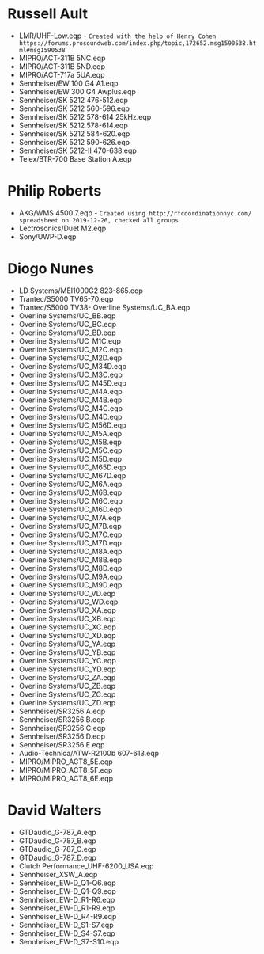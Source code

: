 # Russell Ault
- LMR/UHF-Low.eqp - `Created with the help of Henry Cohen https://forums.prosoundweb.com/index.php/topic,172652.msg1590538.html#msg1590538`
- MIPRO/ACT-311B 5NC.eqp
- MIPRO/ACT-311B 5ND.eqp
- MIPRO/ACT-717a 5UA.eqp
- Sennheiser/EW 100 G4 A1.eqp
- Sennheiser/EW 300 G4 Awplus.eqp
- Sennheiser/SK 5212 476-512.eqp
- Sennheiser/SK 5212 560-596.eqp
- Sennheiser/SK 5212 578-614 25kHz.eqp
- Sennheiser/SK 5212 578-614.eqp
- Sennheiser/SK 5212 584-620.eqp
- Sennheiser/SK 5212 590-626.eqp
- Sennheiser/SK 5212-II 470-638.eqp
- Telex/BTR-700 Base Station A.eqp

# Philip Roberts
- AKG/WMS 4500 7.eqp - `Created using http://rfcoordinationnyc.com/ spreadsheet on 2019-12-26, checked all groups`
- Lectrosonics/Duet M2.eqp
- Sony/UWP-D.eqp

# Diogo Nunes
- LD Systems/MEI1000G2 823-865.eqp
- Trantec/S5000 TV65-70.eqp
- Trantec/S5000 TV38- Overline Systems/UC_BA.eqp
- Overline Systems/UC_BB.eqp
- Overline Systems/UC_BC.eqp
- Overline Systems/UC_BD.eqp
- Overline Systems/UC_M1C.eqp
- Overline Systems/UC_M2C.eqp
- Overline Systems/UC_M2D.eqp
- Overline Systems/UC_M34D.eqp
- Overline Systems/UC_M3C.eqp
- Overline Systems/UC_M45D.eqp
- Overline Systems/UC_M4A.eqp
- Overline Systems/UC_M4B.eqp
- Overline Systems/UC_M4C.eqp
- Overline Systems/UC_M4D.eqp
- Overline Systems/UC_M56D.eqp
- Overline Systems/UC_M5A.eqp
- Overline Systems/UC_M5B.eqp
- Overline Systems/UC_M5C.eqp
- Overline Systems/UC_M5D.eqp
- Overline Systems/UC_M65D.eqp
- Overline Systems/UC_M67D.eqp
- Overline Systems/UC_M6A.eqp
- Overline Systems/UC_M6B.eqp
- Overline Systems/UC_M6C.eqp
- Overline Systems/UC_M6D.eqp
- Overline Systems/UC_M7A.eqp
- Overline Systems/UC_M7B.eqp
- Overline Systems/UC_M7C.eqp
- Overline Systems/UC_M7D.eqp
- Overline Systems/UC_M8A.eqp
- Overline Systems/UC_M8B.eqp
- Overline Systems/UC_M8D.eqp
- Overline Systems/UC_M9A.eqp
- Overline Systems/UC_M9D.eqp
- Overline Systems/UC_VD.eqp
- Overline Systems/UC_WD.eqp
- Overline Systems/UC_XA.eqp
- Overline Systems/UC_XB.eqp
- Overline Systems/UC_XC.eqp
- Overline Systems/UC_XD.eqp
- Overline Systems/UC_YA.eqp
- Overline Systems/UC_YB.eqp
- Overline Systems/UC_YC.eqp
- Overline Systems/UC_YD.eqp
- Overline Systems/UC_ZA.eqp
- Overline Systems/UC_ZB.eqp
- Overline Systems/UC_ZC.eqp
- Overline Systems/UC_ZD.eqp
- Sennheiser/SR3256 A.eqp
- Sennheiser/SR3256 B.eqp
- Sennheiser/SR3256 C.eqp
- Sennheiser/SR3256 D.eqp
- Sennheiser/SR3256 E.eqp
- Audio-Technica/ATW-R2100b 607-613.eqp
- MIPRO/MIPRO_ACT8_5E.eqp
- MIPRO/MIPRO_ACT8_5F.eqp
- MIPRO/MIPRO_ACT8_6E.eqp

# David Walters
- GTDaudio_G-787_A.eqp
- GTDaudio_G-787_B.eqp
- GTDaudio_G-787_C.eqp
- GTDaudio_G-787_D.eqp
- Clutch Performance_UHF-6200_USA.eqp
- Sennheiser_XSW_A.eqp
- Sennheiser_EW-D_Q1-Q6.eqp
- Sennheiser_EW-D_Q1-Q9.eqp
- Sennheiser_EW-D_R1-R6.eqp
- Sennheiser_EW-D_R1-R9.eqp
- Sennheiser_EW-D_R4-R9.eqp
- Sennheiser_EW-D_S1-S7.eqp
- Sennheiser_EW-D_S4-S7.eqp
- Sennheiser_EW-D_S7-S10.eqp
